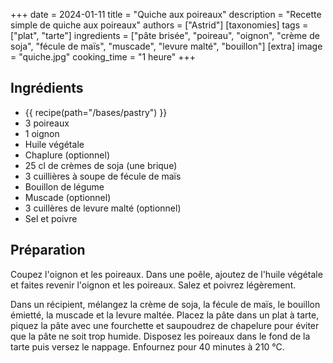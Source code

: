 +++
date = 2024-01-11
title = "Quiche aux poireaux"
description = "Recette simple de quiche aux poireaux"
authors = ["Astrid"]
[taxonomies]
tags = ["plat", "tarte"]
ingredients = ["pâte brisée", "poireau", "oignon", "crème de soja", "fécule de maïs", "muscade", "levure malté", "bouillon"]
[extra]
image = "quiche.jpg"
cooking_time = "1 heure"
+++

## Ingrédients

* {{ recipe(path="/bases/pastry") }}
* 3 poireaux
* 1 oignon
* Huile végétale
* Chaplure (optionnel)
* 25 cl de crèmes de soja (une brique)
* 3 cuillières à soupe de fécule de maïs
* Bouillon de légume
* Muscade (optionnel)
* 3 cuillères de levure malté (optionnel)
* Sel et poivre

## Préparation

Coupez l'oignon et les poireaux. Dans une poêle, ajoutez de l'huile végétale et faites revenir l'oignon et les poireaux. Salez et poivrez légèrement.

Dans un récipient, mélangez la crème de soja, la fécule de maïs, le bouillon émietté, la muscade et la levure maltée. Placez la pâte dans un plat à tarte, piquez la pâte avec une fourchette et saupoudrez de chapelure pour éviter que la pâte ne soit trop humide. Disposez les poireaux dans le fond de la tarte puis versez le nappage. Enfournez pour 40 minutes à 210 °C.
